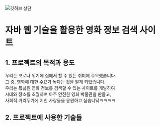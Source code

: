 ![깃허브 상단](https://user-images.githubusercontent.com/89445560/132995981-8521f0ad-ee50-460e-87c4-f5375fe7d20c.JPG)

# 자바 웹 기술을 활용한 영화 정보 검색 사이트

## 1. 프로젝트의 목적과 용도
우리는 코로나 위기에 집에서 할 수 있는 취미에 주목했습니다.  
그 중, 영화에 대한 수요가 높다는 것을 알게 되었습니다.  
우리는 폭넓은 영화 정보를 검색할 수 있는 사이트를 개발하여  
시대와 장소를 초월하며 아주 안전한 영화 박물관을 만들고,  
사회적 거리두기에 지친 사람들을 응원하고 싶습니닼ㅋㅋㅋㅋ  

## 2. 프로젝트에 사용한 기술들



